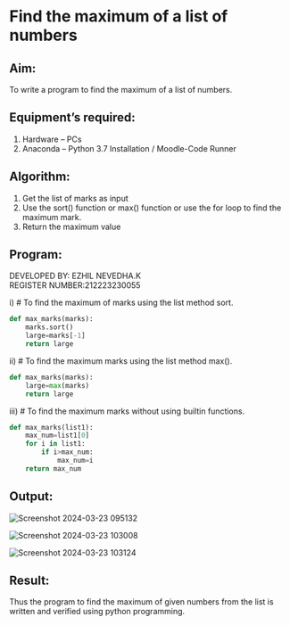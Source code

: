 # Find the maximum of a list of numbers
## Aim:
To write a program to find the maximum of a list of numbers.
## Equipment’s required:
1.	Hardware – PCs
2.	Anaconda – Python 3.7 Installation / Moodle-Code Runner
## Algorithm:
1.	Get the list of marks as input
2.	Use the sort() function or max() function or use the for loop to find the maximum mark.
3.	Return the maximum value
## Program:
DEVELOPED BY: EZHIL NEVEDHA.K          
REGISTER NUMBER:212223230055 

i)	# To find the maximum of marks using the list method sort.
```Python
def max_marks(marks):
    marks.sort()
    large=marks[-1]
    return large

```

ii)	# To find the maximum marks using the list method max().
```Python
def max_marks(marks):
    large=max(marks)
    return large


```

iii) # To find the maximum marks without using builtin functions.
```Python
def max_marks(list1):
    max_num=list1[0]
    for i in list1:
        if i>max_num:
            max_num=i
    return max_num


```



## Output:
![Screenshot 2024-03-23 095132](https://github.com/ezhilnevedha/FindMaximum/assets/140057992/18daa325-e49b-4326-b68e-b035704f3586)

![Screenshot 2024-03-23 103008](https://github.com/ezhilnevedha/FindMaximum/assets/140057992/1dacbc91-579a-4503-8d64-40f5d9b1192a)

![Screenshot 2024-03-23 103124](https://github.com/ezhilnevedha/FindMaximum/assets/140057992/9e595d3f-432c-4cfd-bcca-a9519f343e4d)

## Result:
Thus the program to find the maximum of given numbers from the list is written and verified using python programming.
